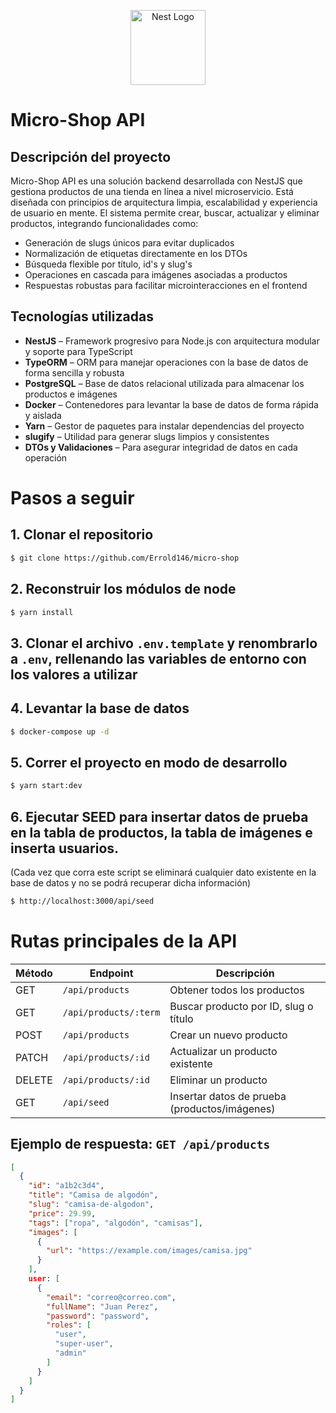 <p align="center">
  <a href="http://nestjs.com/" target="blank"><img src="https://nestjs.com/img/logo-small.svg" width="120" alt="Nest Logo" /></a>
</p>

# __Micro-Shop__ __API__

## Descripción del proyecto

Micro-Shop API es una solución backend desarrollada con NestJS que gestiona productos de una tienda en línea a nivel microservicio. Está diseñada con principios de arquitectura limpia, escalabilidad y experiencia de usuario en mente. El sistema permite crear, buscar, actualizar y eliminar productos, integrando funcionalidades como:

- Generación de slugs únicos para evitar duplicados
- Normalización de etiquetas directamente en los DTOs
- Búsqueda flexible por título, id's y slug's
- Operaciones en cascada para imágenes asociadas a productos
- Respuestas robustas para facilitar microinteracciones en el frontend

## Tecnologías utilizadas

- **NestJS** – Framework progresivo para Node.js con arquitectura modular y soporte para TypeScript  
- **TypeORM** – ORM para manejar operaciones con la base de datos de forma sencilla y robusta  
- **PostgreSQL** – Base de datos relacional utilizada para almacenar los productos e imágenes  
- **Docker** – Contenedores para levantar la base de datos de forma rápida y aislada  
- **Yarn** – Gestor de paquetes para instalar dependencias del proyecto  
- **slugify** – Utilidad para generar slugs limpios y consistentes  
- **DTOs y Validaciones** – Para asegurar integridad de datos en cada operación  

# Pasos a seguir

## 1. Clonar el repositorio

```bash
$ git clone https://github.com/Errold146/micro-shop
```

## 2. Reconstruir los módulos de node

```bash
$ yarn install
```

## 3. Clonar el archivo `.env.template` y renombrarlo a `.env`, rellenando las variables de entorno con los valores a utilizar

## 4. Levantar la base de datos

```bash
$ docker-compose up -d
```

## 5. Correr el proyecto en modo de desarrollo

```bash
$ yarn start:dev
```

## 6. Ejecutar SEED para insertar datos de prueba en la tabla de productos, la tabla de imágenes e inserta usuarios.
(Cada vez que corra este script se eliminará cualquier dato existente en la base de datos y no se podrá recuperar dicha información)

```bash
$ http://localhost:3000/api/seed
```

# Rutas principales de la API

| Método | Endpoint                     | Descripción                                 |
|--------|------------------------------|---------------------------------------------|
| GET    | `/api/products`              | Obtener todos los productos                 |
| GET    | `/api/products/:term`        | Buscar producto por ID, slug o título       |
| POST   | `/api/products`              | Crear un nuevo producto                     |
| PATCH  | `/api/products/:id`          | Actualizar un producto existente            |
| DELETE | `/api/products/:id`          | Eliminar un producto                        |
| GET    | `/api/seed`                  | Insertar datos de prueba (productos/imágenes) |

## Ejemplo de respuesta: `GET /api/products`

```json
[
  {
    "id": "a1b2c3d4",
    "title": "Camisa de algodón",
    "slug": "camisa-de-algodon",
    "price": 29.99,
    "tags": ["ropa", "algodón", "camisas"],
    "images": [
      {
        "url": "https://example.com/images/camisa.jpg"
      }
    ],
    user: [
      {
        "email": "correo@correo.com",
        "fullName": "Juan Perez",
        "password": "password",
        "roles": [
          "user",
          "super-user",
          "admin"
        ]
      }
    ]
  }
]
```
